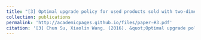 ```yaml
---
title: "[3] Optimal upgrade policy for used products sold with two-dimensional warranty"
collection: publications
permalink: 'http://academicpages.github.io/files/paper-#3.pdf'
citation: '[3] Chun Su, Xiaolin Wang. (2016). &quot;Optimal upgrade policy for used products sold with two-dimensional warranty.&quot; <i>Quality and Reliability Engineering International</i>. 32(8), 2889-2899.'
---
```

